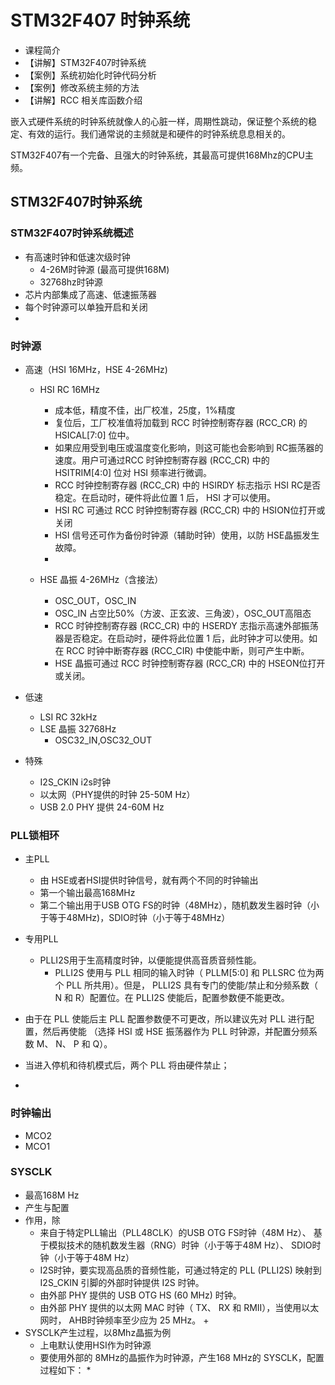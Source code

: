 

# STM32F407 时钟系统 #
- 课程简介
- 【讲解】STM32F407时钟系统
- 【案例】系统初始化时钟代码分析 
- 【案例】修改系统主频的方法
- 【讲解】RCC 相关库函数介绍

嵌入式硬件系统的时钟系统就像人的心脏一样，周期性跳动，保证整个系统的稳定、有效的运行。我们通常说的主频就是和硬件的时钟系统息息相关的。

STM32F407有一个完备、且强大的时钟系统，其最高可提供168Mhz的CPU主频。



## STM32F407时钟系统 ##

### STM32F407时钟系统概述 ###

- 有高速时钟和低速次级时钟
	- 4-26M时钟源 (最高可提供168M)
	- 32768hz时钟源
- 芯片内部集成了高速、低速振荡器
- 每个时钟源可以单独开启和关闭
- 

### 时钟源 ###
- 高速（HSI 16MHz，HSE 4-26MHz)
	+ HSI RC  16MHz
		* 成本低，精度不佳，出厂校准，25度，1%精度
		* 复位后，工厂校准值将加载到 RCC 时钟控制寄存器 (RCC_CR) 的HSICAL[7:0] 位中。
		* 如果应用受到电压或温度变化影响，则这可能也会影响到 RC振荡器的速度。用户可通过RCC 时钟控制寄存器 (RCC_CR) 中的HSITRIM[4:0] 位对 HSI 频率进行微调。
		* RCC 时钟控制寄存器 (RCC_CR) 中的 HSIRDY 标志指示 HSI RC是否稳定。在启动时，硬件将此位置 1 后， HSI 才可以使用。
		* HSI RC 可通过 RCC 时钟控制寄存器 (RCC_CR) 中的 HSION位打开或关闭
		* HSI 信号还可作为备份时钟源（辅助时钟）使用，以防 HSE晶振发生故障。
		* 

	+ HSE 晶振 4-26MHz（含接法）
		* OSC_OUT，OSC_IN  
		* OSC_IN 占空比50%（方波、正玄波、三角波），OSC_OUT高阻态
		* RCC 时钟控制寄存器 (RCC_CR) 中的 HSERDY 志指示高速外部振荡器是否稳定。在启动时，硬件将此位置 1 后，此时钟才可以使用。如在 RCC 时钟中断寄存器 (RCC_CIR) 中使能中断，则可产生中断。
		* HSE 晶振可通过 RCC 时钟控制寄存器 (RCC_CR) 中的 HSEON位打开或关闭。

- 低速
	+ LSI RC 32kHz
	+ LSE 晶振 32768Hz
		* OSC32_IN,OSC32_OUT
	
- 特殊
	+ I2S_CKIN i2s时钟
	+ 以太网（PHY提供的时钟 25-50M Hz）
	+ USB 2.0 PHY 提供 24-60M Hz

### PLL锁相环 ###
- 主PLL
	+ 由 HSE或者HSI提供时钟信号，就有两个不同的时钟输出
	+ 第一个输出最高168MHz
	+ 第二个输出用于USB OTG FS的时钟（48MHz），随机数发生器时钟（小于等于48MHz)，SDIO时钟（小于等于48MHz）
- 专用PLL
	+ PLLI2S用于生高精度时钟，以便能提供高音质音频性能。
		* PLLI2S 使用与 PLL 相同的输入时钟（ PLLM[5:0] 和 PLLSRC 位为两个 PLL 所共用）。但是， PLLI2S 具有专门的使能/禁止和分频系数（ N 和 R）配置位。在 PLLI2S 使能后，配置参数便不能更改。


- 由于在 PLL 使能后主 PLL 配置参数便不可更改，所以建议先对 PLL 进行配置，然后再使能
（选择 HSI 或 HSE 振荡器作为 PLL 时钟源，并配置分频系数 M、 N、 P 和 Q）。

- 当进入停机和待机模式后，两个 PLL 将由硬件禁止；

- 

### 时钟输出 ###

- MCO2
- MCO1


### SYSCLK ###
- 最高168M Hz
- 产生与配置
- 作用，除
	+ 来自于特定PLL输出（PLL48CLK）的USB OTG FS时钟（48M Hz）、
	  基于模拟技术的随机数发生器（RNG）时钟（小于等于48M Hz）、
	  SDIO时钟（小于等于48M Hz）
	+ I2S时钟，要实现高品质的音频性能，可通过特定的 PLL (PLLI2S) 映射到 I2S_CKIN 引脚的外部时钟提供 I2S 时钟。
	+ 由外部 PHY 提供的 USB OTG HS (60 MHz) 时钟。
	+ 由外部 PHY 提供的以太网 MAC 时钟（ TX、 RX 和 RMII），当使用以太网时， AHB时钟频率至少应为 25 MHz。	+ 
- SYSCLK产生过程，以8Mhz晶振为例
	+ 上电默认使用HSI作为时钟源
	+ 要使用外部的 8MHz的晶振作为时钟源，产生168 MHz的 SYSCLK，配置过程如下：
		* 


